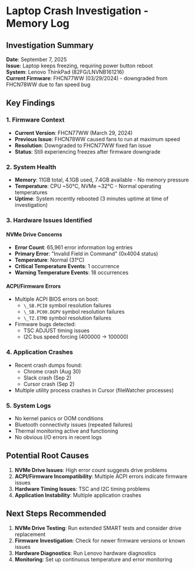 # Laptop Crash Investigation - Memory Log

## Investigation Summary
**Date**: September 7, 2025  
**Issue**: Laptop keeps freezing, requiring power button reboot  
**System**: Lenovo ThinkPad (82FG/LNVNB161216)  
**Current Firmware**: FHCN77WW (03/29/2024) - downgraded from FHCN78WW due to fan speed bug

## Key Findings

### 1. Firmware Context
- **Current Version**: FHCN77WW (March 29, 2024)
- **Previous Issue**: FHCN78WW caused fans to run at maximum speed
- **Resolution**: Downgraded to FHCN77WW fixed fan issue
- **Status**: Still experiencing freezes after firmware downgrade

### 2. System Health
- **Memory**: 11GB total, 4.1GB used, 7.4GB available - No memory pressure
- **Temperature**: CPU ~50°C, NVMe ~32°C - Normal operating temperatures
- **Uptime**: System recently rebooted (3 minutes uptime at time of investigation)

### 3. Hardware Issues Identified

#### NVMe Drive Concerns
- **Error Count**: 65,961 error information log entries
- **Primary Error**: "Invalid Field in Command" (0x4004 status)
- **Temperature**: Normal (31°C)
- **Critical Temperature Events**: 1 occurrence
- **Warning Temperature Events**: 18 occurrences

#### ACPI/Firmware Errors
- Multiple ACPI BIOS errors on boot:
  - `\_SB.PCI0` symbol resolution failures
  - `\_SB.PC00.DGPV` symbol resolution failures  
  - `\_TZ.ETMD` symbol resolution failures
- Firmware bugs detected:
  - TSC ADJUST timing issues
  - I2C bus speed forcing (400000 → 100000)

### 4. Application Crashes
- Recent crash dumps found:
  - Chrome crash (Aug 30)
  - Slack crash (Sep 2)
  - Cursor crash (Sep 2)
- Multiple utility process crashes in Cursor (fileWatcher processes)

### 5. System Logs
- No kernel panics or OOM conditions
- Bluetooth connectivity issues (repeated failures)
- Thermal monitoring active and functioning
- No obvious I/O errors in recent logs

## Potential Root Causes

1. **NVMe Drive Issues**: High error count suggests drive problems
2. **ACPI/Firmware Incompatibility**: Multiple ACPI errors indicate firmware issues
3. **Hardware Timing Issues**: TSC and I2C timing problems
4. **Application Instability**: Multiple application crashes

## Next Steps Recommended

1. **NVMe Drive Testing**: Run extended SMART tests and consider drive replacement
2. **Firmware Investigation**: Check for newer firmware versions or known issues
3. **Hardware Diagnostics**: Run Lenovo hardware diagnostics
4. **Monitoring**: Set up continuous temperature and error monitoring
